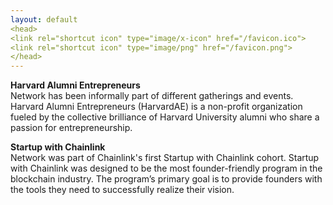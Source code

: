 ```yaml
---
layout: default
<head>
<link rel="shortcut icon" type="image/x-icon" href="/favicon.ico">
<link rel="shortcut icon" type="image/png" href="/favicon.png">
</head>
---
```


**Harvard Alumni Entrepreneurs**
<br>
Network has been informally part of different gatherings and events. Harvard Alumni Entrepreneurs (HarvardAE) is a non-profit organization fueled by the collective brilliance of Harvard University alumni who share a passion for entrepreneurship.

**Startup with Chainlink**
<br>
Network was part of Chainlink's first Startup with Chainlink cohort. Startup with Chainlink was designed to be the most founder-friendly program in the blockchain industry. The program’s primary goal is to provide founders with the tools they need to successfully realize their vision.

